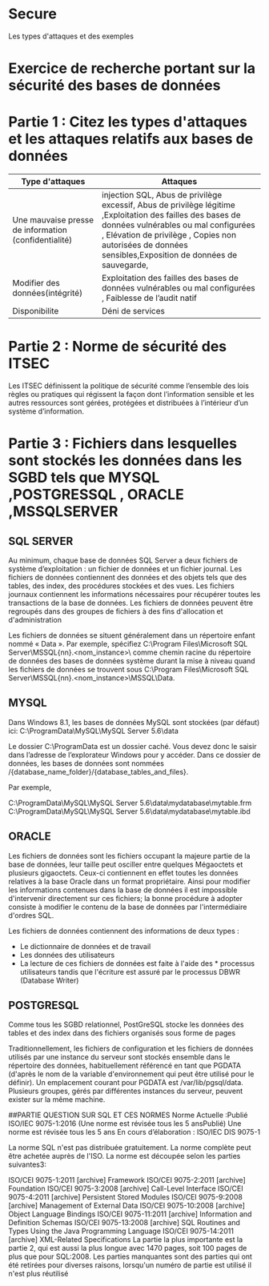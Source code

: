 # Secure
Les types d'attaques et des exemples
# Exercice de recherche portant sur la sécurité des bases de données 

# Partie 1 : Citez les types d'attaques et les attaques relatifs aux bases de données

|Type d'attaques                     |Attaques      |          
|------------------------------------|--------------|
|Une mauvaise presse de information (confidentialité)  | injection SQL, Abus de privilège excessif, Abus de privilège légitime ,Exploitation des failles des bases de données vulnérables ou mal configurées , Elévation de privilège , Copies non autorisées de données sensibles,Exposition de données de sauvegarde,
|Modifier des données(intégrité) |   Exploitation des failles des bases de données vulnérables ou mal configurées , Faiblesse de l’audit natif  
|Disponibilite                  |    Déni de services      


# Partie 2 : Norme de sécurité des ITSEC
   Les ITSEC définissent la politique de 
sécurité comme l’ensemble des lois règles 
ou pratiques qui régissent la façon dont 
l’information sensible et les autres 
ressources sont gérées, protégées et 
distribuées à l’intérieur d’un système 
d’information.


# Partie 3 : Fichiers dans lesquelles sont stockés les données dans les SGBD tels que MYSQL ,POSTGRESSQL , ORACLE ,MSSQLSERVER 

 ## SQL SERVER

 Au minimum, chaque base de données SQL Server a deux fichiers de système d’exploitation : un fichier de données et un fichier journal. Les fichiers de données contiennent des données et des objets tels que des tables, des index, des procédures stockées et des vues. Les fichiers journaux contiennent les informations nécessaires pour récupérer toutes les transactions de la base de données. Les fichiers de données peuvent être regroupés dans des groupes de fichiers à des fins d'allocation et d'administration

Les fichiers de données se situent généralement dans un répertoire enfant nommé « Data ». Par exemple, spécifiez C:\Program Files\Microsoft SQL Server\MSSQL{nn}.<nom_instance>\ comme chemin racine du répertoire de données des bases de données système durant la mise à niveau quand les fichiers de données se trouvent sous C:\Program Files\Microsoft SQL Server\MSSQL{nn}.<nom_instance>\MSSQL\Data.


  ## MYSQL

Dans Windows 8.1, les bases de données MySQL sont stockées (par défaut) ici: C:\ProgramData\MySQL\MySQL Server 5.6\data 

Le dossier C:\ProgramData est un dossier caché. Vous devez donc le saisir dans l’adresse de l’explorateur Windows pour y accéder. Dans ce dossier de données, les bases de données sont nommées /{database_name_folder}/{database_tables_and_files}. 

Par exemple, 

C:\ProgramData\MySQL\MySQL Server 5.6\data\mydatabase\mytable.frm
C:\ProgramData\MySQL\MySQL Server 5.6\data\mydatabase\mytable.ibd


## ORACLE

Les fichiers de données sont les fichiers occupant la majeure partie de la base de données, leur taille peut osciller entre quelques Mégaoctets et plusieurs gigaoctets. Ceux-ci contiennent en effet toutes les données relatives à la base Oracle dans un format propriétaire. Ainsi pour modifier les informations contenues dans la base de données il est impossible d'intervenir directement sur ces fichiers; la bonne procédure à adopter consiste à modifier le contenu de la base de données par l'intermédiaire d'ordres SQL.

Les fichiers de données contiennent des informations de deux types :

* Le dictionnaire de données et de travail
* Les données des utilisateurs
* La lecture de ces fichiers de données est faite à l'aide des * processus utilisateurs tandis que l'écriture est assuré par le processus DBWR (Database Writer)

## POSTGRESQL
Comme tous les SGBD relationnel, PostGreSQL stocke les données
des tables et des index dans des fichiers organisés sous forme de
pages

Traditionnellement, les fichiers de configuration et les fichiers de données utilisés par une instance du serveur sont stockés ensemble dans le répertoire des données, habituellement référencé en tant que PGDATA (d'après le nom de la variable d'environnement qui peut être utilisé pour le définir). Un emplacement courant pour PGDATA est /var/lib/pgsql/data. Plusieurs groupes, gérés par différentes instances du serveur, peuvent exister sur la même machine.

##PARTIE QUESTION SUR SQL ET CES NORMES
Norme Actuelle :Publié
ISO/IEC 9075-1:2016 (Une norme est révisée tous les 5 ansPublié)
Une norme est révisée tous les 5 ans
En cours d’élaboration : ISO/IEC DIS 9075-1

La norme SQL n'est pas distribuée gratuitement. La norme complète peut être achetée auprès de l'ISO.
La norme est découpée selon les parties suivantes3:

ISO/CEI 9075-1:2011 [archive] Framework
ISO/CEI 9075-2:2011 [archive] Foundation
ISO/CEI 9075-3:2008 [archive] Call-Level Interface
ISO/CEI 9075-4:2011 [archive] Persistent Stored Modules
ISO/CEI 9075-9:2008 [archive] Management of External Data
ISO/CEI 9075-10:2008 [archive] Object Language Bindings
ISO/CEI 9075-11:2011 [archive] Information and Definition Schemas
ISO/CEI 9075-13:2008 [archive] SQL Routines and Types Using the Java Programming Language
ISO/CEI 9075-14:2011 [archive] XML-Related Specifications
La partie la plus importante est la partie 2, qui est aussi la plus longue avec 1470 pages, soit 100 pages de plus que pour SQL:2008. Les parties manquantes sont des parties qui ont été retirées pour diverses raisons, lorsqu'un numéro de partie est utilisé il n'est plus réutilisé

